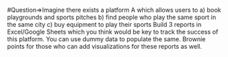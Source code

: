 #Question=>Imagine there exists a platform A which allows users to a) book playgrounds and sports pitches b) find people who play the same sport in the same city c) buy equipment to play their sports Build 3 reports in Excel/Google Sheets which you think would be key to track the success of this platform. You can use dummy data to populate the same. Brownie points for those who can add visualizations for these reports as well.
